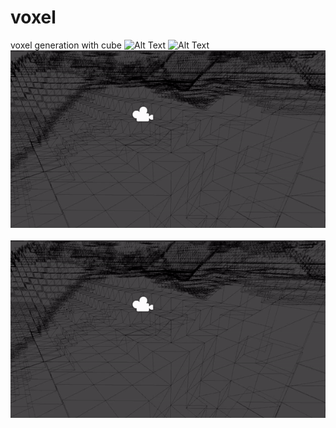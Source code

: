 # voxel
 voxel generation with cube
![Alt Text](https://cdn.discordapp.com/attachments/899739016256176149/1152641010564870235/image.png?width=400&height=300)
![Alt Text](https://github.com/SourbeJ/Voxel/blob/main/Assets/ViewGif/ezgif-1-625de2410a.gif?raw=true&width=400&height=300)
![Alt Text](https://github.com/SourbeJ/Voxel/blob/main/Assets/ViewGif/ezgif-1-e3e4dc8f5b.gif?raw=true&width=400&height=300)
<img src="https://cdn.discordapp.com/attachments/899739016256176149/1152641010564870235/image.png" alt="" data-canonical-src="https://cdn.discordapp.com/attachments/899739016256176149/1152641010564870235/image.png" height="400" />
<img src="https://github.com/SourbeJ/Voxel/blob/main/Assets/ViewGif/ezgif-1-625de2410a.gif?raw=true" alt="" data-canonical-src="https://github.com/SourbeJ/Voxel/blob/main/Assets/ViewGif/ezgif-1-625de2410a.gif?raw=true" height="400" />
<img src="https://github.com/SourbeJ/Voxel/blob/main/Assets/ViewGif/ezgif-1-e3e4dc8f5b.gif?raw=true" alt="" data-canonical-src="https://github.com/SourbeJ/Voxel/blob/main/Assets/ViewGif/ezgif-1-e3e4dc8f5b.gif?raw=true" width="1200" />

